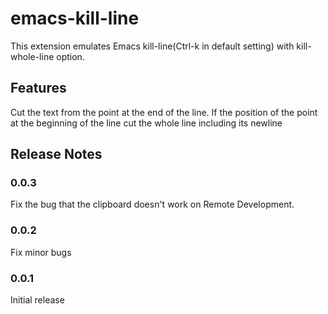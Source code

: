 # emacs-kill-line

This extension emulates Emacs kill-line(Ctrl-k in default setting) with kill-whole-line option.

## Features

Cut the text from the point at the end of the line. If the position of the point at the beginning of the line cut the whole line including its newline 

## Release Notes

### 0.0.3

Fix the bug that the clipboard doesn't work on Remote Development.

### 0.0.2

Fix minor bugs

### 0.0.1

Initial release

